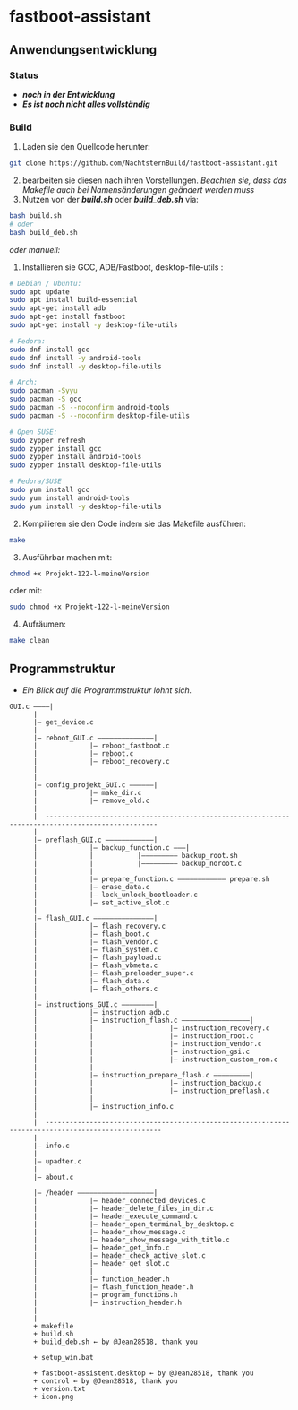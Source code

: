 # fastboot-assistant 
## Anwendungsentwicklung
### Status
- ***noch in der Entwicklung***
- ***Es ist noch nicht alles vollständig***
### Build

1. Laden sie den Quellcode herunter:
```sh
git clone https://github.com/NachtsternBuild/fastboot-assistant.git
```
2. bearbeiten sie diesen nach ihren Vorstellungen. *Beachten sie, dass das Makefile auch bei Namensänderungen geändert werden muss*
3. Nutzen von der ***build.sh*** oder ***build_deb.sh*** via:
```sh
bash build.sh
# oder
bash build_deb.sh
```

*oder manuell:*

1. Installieren sie GCC, ADB/Fastboot, desktop-file-utils :

```sh
# Debian / Ubuntu:
sudo apt update
sudo apt install build-essential
sudo apt-get install adb
sudo apt-get install fastboot
sudo apt-get install -y desktop-file-utils
```
```sh
# Fedora:
sudo dnf install gcc
sudo dnf install -y android-tools
sudo dnf install -y desktop-file-utils
```
```sh
# Arch:
sudo pacman -Syyu
sudo pacman -S gcc
sudo pacman -S --noconfirm android-tools
sudo pacman -S --noconfirm desktop-file-utils
```
```sh
# Open SUSE:
sudo zypper refresh
sudo zypper install gcc
sudo zypper install android-tools
sudo zypper install desktop-file-utils
```
```sh
# Fedora/SUSE
sudo yum install gcc
sudo yum install android-tools
sudo yum install -y desktop-file-utils
```

2. Kompilieren sie den Code indem sie das Makefile ausführen:
```sh
make
```
3. Ausführbar machen mit:
```sh
chmod +x Projekt-122-l-meineVersion
```
oder mit:
```sh
sudo chmod +x Projekt-122-l-meineVersion
```
4. Aufräumen:
```sh
make clean
```

## Programmstruktur
- *Ein Blick auf die Programmstruktur lohnt sich.*
```
GUI.c ––––|
	  |
	  |– get_device.c
	  |
	  |– reboot_GUI.c ––––––––––––––|
	  |				|– reboot_fastboot.c 
	  |				|– reboot.c 
	  |				|– reboot_recovery.c
	  |
	  |
	  |– config_projekt_GUI.c ––––––|
	  |				|– make_dir.c
	  |				|– remove_old.c
	  |
	  |  --------------------------------------------------------------------------------------------------
	  |
	  |– preflash_GUI.c ––––––––––––|
	  |				|– backup_function.c –––|
	  |				|			|––––––––– backup_root.sh
	  |				|			|––––––––– backup_noroot.c
	  |				|
	  |				|– prepare_function.c –––––––––––– prepare.sh
	  |				|– erase_data.c
	  |				|– lock_unlock_bootloader.c
	  |				|– set_active_slot.c
	  |
	  |– flash_GUI.c –––––––––––––––|
	  |				|– flash_recovery.c 
	  |				|– flash_boot.c 
	  |				|– flash_vendor.c 
	  |				|– flash_system.c  
	  |				|– flash_payload.c 
	  |				|– flash_vbmeta.c 
	  |				|– flash_preloader_super.c
	  |				|– flash_data.c
	  |				|– flash_others.c
	  |
	  |– instructions_GUI.c ––––––––|
	  |				|– instruction_adb.c
	  |				|– instruction_flash.c –––––––––––––––––|
	  |				|					|– instruction_recovery.c
	  |				|					|– instruction_root.c
	  |				|					|– instruction_vendor.c
	  |				|					|– instruction_gsi.c
	  |				|					|– instruction_custom_rom.c
	  |				|
	  |				|– instruction_prepare_flash.c –––––––––|
	  |				|					|– instruction_backup.c
	  |				|					|– instruction_preflash.c
	  |				|
	  |				|– instruction_info.c
	  |
	  |  ---------------------------------------------------------------------------------------------------
	  |
	  |– info.c
	  |
	  |– upadter.c
	  |
	  |– about.c
	  
	  |– /header –––––––––––––––––––| 
	  |				|– header_connected_devices.c
	  |				|– header_delete_files_in_dir.c
	  |				|– header_execute_command.c
	  |				|– header_open_terminal_by_desktop.c
	  |				|– header_show_message.c
	  |				|– header_show_message_with_title.c
	  |				|– header_get_info.c
	  |				|– header_check_active_slot.c
	  |				|– header_get_slot.c
	  |				|
	  |				|– function_header.h
	  |				|– flash_function_header.h
	  |				|– program_functions.h
	  |				|– instruction_header.h
	  |
	  |  
	  + makefile
	  + build.sh
	  + build_deb.sh ← by @Jean28518, thank you
	  
	  + setup_win.bat
	  
	  + fastboot-assistent.desktop ← by @Jean28518, thank you
	  + control ← by @Jean28518, thank you
	  + version.txt
	  + icon.png
	  						
```
